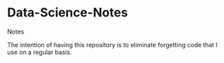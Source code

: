 # Data-Science-Notes
Notes

The intention of having this repository is to eliminate forgetting code that I use on a regular basis. 